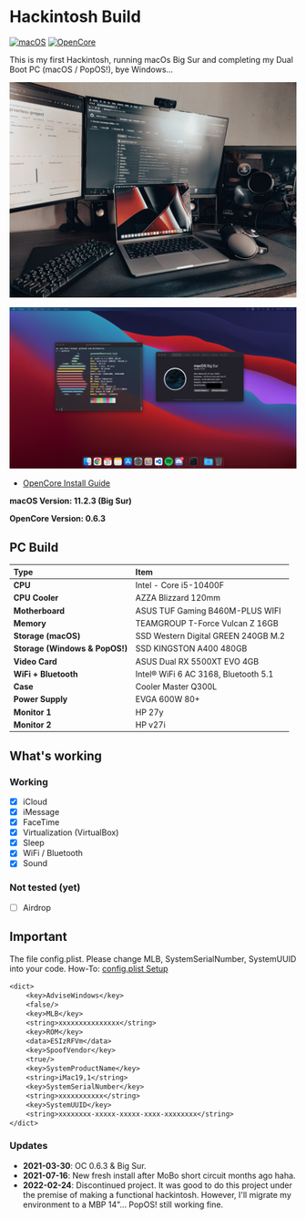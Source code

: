 # Hackintosh Build

[![macOS](https://img.shields.io/badge/macOS-11.2.3-orange)](https://www.apple.com.cn/macos/big-sur-preview/)
[![OpenCore](https://img.shields.io/badge/OpenCore-0.6.3-9cf)](https://github.com/acidanthera/OpenCorePkg)

This is my first Hackintosh, running macOs Big Sur and completing my Dual Boot PC (macOS / PopOS!), bye Windows...

![hackintosh](https://github.com/gusmendez99/hackintosh/blob/master/images/setup.jpeg?raw=true)

![macOS](https://github.com/gusmendez99/hackintosh/blob/master/images/about.png?raw=true)

- [OpenCore Install Guide](https://dortania.github.io/OpenCore-Install-Guide)

**macOS Version: 11.2.3 (Big Sur)**

**OpenCore Version: 0.6.3**

## PC Build

Type|Item
:----|:----
**CPU** | Intel - Core i5-10400F
**CPU Cooler** | AZZA Blizzard 120mm
**Motherboard** | ASUS TUF Gaming B460M-PLUS WIFI
**Memory** | TEAMGROUP T-Force Vulcan Z 16GB
**Storage (macOS)** | SSD Western Digital GREEN 240GB M.2 
**Storage (Windows & PopOS!)** | SSD KINGSTON A400 480GB
**Video Card** | ASUS Dual RX 5500XT EVO 4GB
**WiFi + Bluetooth** | Intel® WiFi 6 AC 3168, Bluetooth 5.1
**Case** | Cooler Master Q300L
**Power Supply** | EVGA 600W 80+
**Monitor 1** | HP 27y
**Monitor 2** | HP v27i


## What's working

### Working

- [x] iCloud
- [x] iMessage
- [x] FaceTime
- [x] Virtualization (VirtualBox)
- [x] Sleep
- [x] WiFi / Bluetooth
- [x] Sound

### Not tested (yet)

- [ ] Airdrop

## Important

The file config.plist. Please change MLB, SystemSerialNumber, SystemUUID into your code.
How-To: [config.plist Setup](https://dortania.github.io/OpenCore-Install-Guide/config.plist/#adding-your-ssdts-kexts-and-firmware-drivers)

```
<dict>
    <key>AdviseWindows</key>
    <false/>
    <key>MLB</key>
    <string>xxxxxxxxxxxxxxx</string>
    <key>ROM</key>
    <data>ESIzRFVm</data>
    <key>SpoofVendor</key>
    <true/>
    <key>SystemProductName</key>
    <string>iMac19,1</string>
    <key>SystemSerialNumber</key>
    <string>xxxxxxxxxxx</string>
    <key>SystemUUID</key>
    <string>xxxxxxxx-xxxxx-xxxxx-xxxx-xxxxxxxx</string>
</dict>
```

### Updates

- **2021-03-30**: OC 0.6.3 & Big Sur.
- **2021-07-16**: New fresh install after MoBo short circuit months ago haha.
- **2022-02-24**: Discontinued project. It was good to do this project under the premise of making a functional hackintosh. However, I'll migrate my environment to a MBP 14"... PopOS! still working fine.
